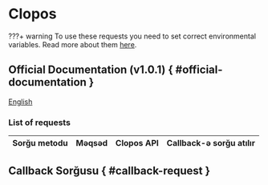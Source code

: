 # Clopos

???+ warning
    To use these requests you need to set correct environmental variables. Read more about them [here](./env.md).

## Official Documentation (v1.0.1) { #official-documentation }

[English](https://developer.clopos.com/)

### List of requests

| Sorğu metodu | Məqsəd | Clopos API | Callback-ə sorğu atılır |
| :----------- | :----- | :--------: | :---------------------: |

## Callback Sorğusu { #callback-request }
